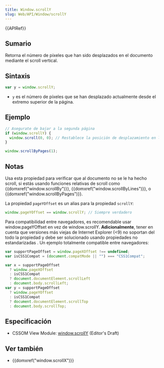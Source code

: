 ```yaml
---
title: Window.scrollY
slug: Web/API/Window/scrollY
---
```


{{APIRef}}

## Sumario

Retorna el número de píxeles que han sido desplazados en el documento mediante el scroll vertical.

## Sintaxis

```js
var y = window.scrollY;
```

- `y` es el número de píxeles que se han desplazado actualmente desde el extremo superior de la página.

## Ejemplo

```js
// Asegurate de bajar a la segunda página
if (window.scrollY) {
  window.scroll(0, 0); // Restablece la posición de desplazamiento en la parte superior izquierda del documento
}

window.scrollByPages(1);
```

## Notas

Usa esta propiedad para verificar que al documento no se le ha hecho scroll, si estás usando funciones relativas de scroll como {{domxref("window.scrollBy")}}, {{domxref("window.scrollByLines")}}, o {{domxref("window.scrollByPages")}}.

La propiedad `pageYOffset` es un alias para la propiedad `scrollY`:

```js
window.pageYOffset == window.scrollY; // Siempre verdadero
```

Para compatibilidad entre navegadores, es recomendable usar window\.pageYOffset en vez de window\.scrollY. **Adicionalmente**, tener en cuenta que versiones más viejas de Internet Explorer (<9) no soportan del todo la propiedad y debe ser solucionado usando propiedades no estandarizadas . Un ejemplo totalmente compatible entre navegadores:

```js
var supportPageOffset = window.pageXOffset !== undefined;
var isCSS1Compat = (document.compatMode || "") === "CSS1Compat";

var x = supportPageOffset
  ? window.pageXOffset
  : isCSS1Compat
  ? document.documentElement.scrollLeft
  : document.body.scrollLeft;
var y = supportPageOffset
  ? window.pageYOffset
  : isCSS1Compat
  ? document.documentElement.scrollTop
  : document.body.scrollTop;
```

## Especificación

- CSSOM View Module: [window.scrollY](http://dev.w3.org/csswg/cssom-view/#dom-window-scrolly) (Editor's Draft)

## Ver también

- {{domxref("window.scrollX")}}

